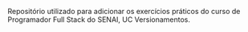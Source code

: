 Repositório utilizado para adicionar os exercícios práticos do curso de Programador Full Stack do SENAI, UC Versionamentos.

